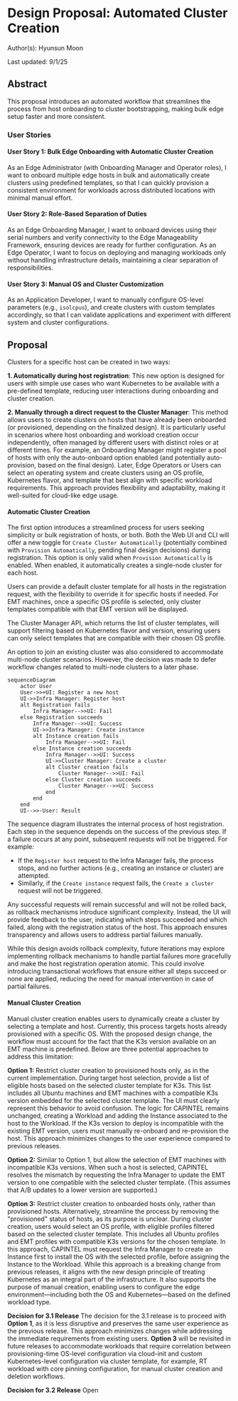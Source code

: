 # Design Proposal: Automated Cluster Creation

Author(s): Hyunsun Moon

Last updated: 9/1/25

## Abstract

This proposal introduces an automated workflow that streamlines the process from host onboarding to cluster
bootstrapping, making bulk edge setup faster and more consistent.

### User Stories

#### User Story 1: Bulk Edge Onboarding with Automatic Cluster Creation

As an Edge Administrator (with Onboarding Manager and Operator roles), I want to onboard multiple edge hosts in bulk and
automatically create clusters using predefined templates, so that I can quickly provision a consistent environment for
workloads across distributed locations with minimal manual effort.

#### User Story 2: Role-Based Separation of Duties

As an Edge Onboarding Manager, I want to onboard devices using their serial numbers and verify connectivity to the Edge
Manageability Framework, ensuring devices are ready for further configuration. As an Edge Operator, I want to focus on
deploying and managing workloads only without handling infrastructure details, maintaining a clear separation of
responsibilities.

#### User Story 3: Manual OS and Cluster Customization

As an Application Developer, I want to manually configure OS-level parameters (e.g., `isolcpus`), and create clusters
with custom templates accordingly, so that I can validate applications and experiment with different system and cluster
configurations.

## Proposal

Clusters for a specific host can be created in two ways:

**1. Automatically during host registration**: This new option is designed for users with simple use cases who want
Kubernetes to be available with a pre-defined template, reducing user interactions during onboarding and cluster
creation.

**2. Manually through a direct request to the Cluster Manager**: This method allows users to create clusters on hosts
that have already been onboarded (or provisioned, depending on the finalized design). It is particularly useful in
scenarios where host onboarding and workload creation occur independently, often managed by different users with
distinct roles or at different times. For example, an Onboarding Manager might register a pool of hosts with only the
auto-onboard option enabled (and potentially auto-provision, based on the final design). Later, Edge Operators or Users
can select an operating system and create clusters using an OS profile, Kubernetes flavor, and template that best align
with specific workload requirements. This approach provides flexibility and adaptability, making it well-suited for
cloud-like edge usage.

#### Automatic Cluster Creation

The first option introduces a streamlined process for users seeking simplicity or bulk registration of hosts, or both.
Both the Web UI and CLI will offer a new toggle for `Create Cluster Automatically` (potentially combined with `Provision
Automatically`, pending final design decisions) during registration. This option is only valid when `Provision
Automatically` is enabled. When enabled, it automatically creates a single-node cluster for each host.

Users can provide a default cluster template for all hosts in the registration request, with the flexibility to override
it for specific hosts if needed. For EMT machines, once a specific OS profile is selected, only cluster templates
compatible with that EMT version will be displayed.

The Cluster Manager API, which returns the list of cluster templates, will support filtering based on Kubernetes flavor
and version, ensuring users can only select templates that are compatible with their chosen OS profile.

An option to join an existing cluster was also considered to accommodate multi-node cluster scenarios. However, the
decision was made to defer workflow changes related to multi-node clusters to a later phase.

```mermaid
sequenceDiagram
    actor User
    User->>+UI: Register a new host
    UI->>Infra Manager: Register host
    alt Registration fails
        Infra Manager-->>UI: Fail
    else Registration succeeds
        Infra Manager-->>UI: Success
        UI->>Infra Manager: Create instance
        alt Instance creation fails
            Infra Manager-->>UI: Fail
        else Instance creation succeeds
            Infra Manager-->>UI: Success
            UI->>Cluster Manager: Create a cluster
            alt Cluster creation fails
                Cluster Manager-->>UI: Fail
            else Cluster creation succeeds
                Cluster Manager-->>UI: Success
            end
        end
    end
    UI-->>-User: Result
```

The sequence diagram illustrates the internal process of host registration. Each step in the sequence depends on the
success of the previous step. If a failure occurs at any point, subsequent requests will not be triggered. For example:

- If the `Register host` request to the Infra Manager fails, the process stops, and no further actions (e.g., creating
  an instance or cluster) are attempted.
- Similarly, if the `Create instance` request fails, the `Create a cluster` request will not be triggered.

Any successful requests will remain successful and will not be rolled back, as rollback mechanisms introduce significant
complexity. Instead, the UI will provide feedback to the user, indicating which steps succeeded and which failed, along
with the registration status of the host. This approach ensures transparency and allows users to address partial
failures manually.

While this design avoids rollback complexity, future iterations may explore implementing rollback mechanisms to handle
partial failures more gracefully and make the host registration operation atomic. This could involve introducing
transactional workflows that ensure either all steps succeed or none are applied, reducing the need for manual
intervention in case of partial failures.

#### Manual Cluster Creation

Manual cluster creation enables users to dynamically create a cluster by selecting a template and host. Currently, this
process targets hosts already provisioned with a specific OS. With the proposed design change, the workflow must account
for the fact that the K3s version available on an EMT machine is predefined. Below are three potential approaches to
address this limitation:

**Option 1:** Restrict cluster creation to provisioned hosts only, as in the current implementation. During target host
selection, provide a list of eligible hosts based on the selected cluster template for K3s. This list includes all
Ubuntu machines and EMT machines with a compatible K3s version embedded for the selected cluster template. The UI must
clearly represent this behavior to avoid confusion. The logic for CAPINTEL remains unchanged, creating a Workload and
adding the Instance associated to the host to the Workload. If the K3s version to deploy is incompatible with the
existing EMT version, users must manually re-onboard and re-provision the host. This approach minimizes changes to the
user experience compared to previous releases.

**Option 2:** Similar to Option 1, but allow the selection of EMT machines with incompatible K3s versions. When such a
host is selected, CAPINTEL resolves the mismatch by requesting the Infra Manager to update the EMT version to one
compatible with the selected cluster template. (This assumes that A/B updates to a lower version are supported.)

**Option 3:** Restrict cluster creation to onboarded hosts only, rather than provisioned hosts. Alternatively,
streamline the process by removing the "provisioned" status of hosts, as its purpose is unclear. During cluster
creation, users would select an OS profile, with eligible profiles filtered based on the selected cluster template. This
includes all Ubuntu profiles and EMT profiles with compatible K3s versions for the chosen template. In this approach,
CAPINTEL must request the Infra Manager to create an Instance first to install the OS with the selected profile, before
assigning the Instance to the Workload. While this approach is a breaking change from previous releases, it aligns with
the new design principle of treating Kubernetes as an integral part of the infrastructure. It also supports the purpose
of manual creation, enabling users to configure the edge environment—including both the OS and Kubernetes—based on the
defined workload type.

**Decision for 3.1 Release** The decision for the 3.1 release is to proceed with **Option 1**, as it is less disruptive
and preserves the same user experience as the previous release. This approach minimizes changes while addressing the
immediate requirements from existing users. **Option 3** will be revisited in future releases to accommodate workloads
that require correlation between provisioning-time OS-level configuration via cloud-init and custom Kubernetes-level
configuration via cluster template, for example, RT workload with core pinning configuration, for manual cluster
creation and deletion workflows.

**Decision for 3.2 Release** Open
